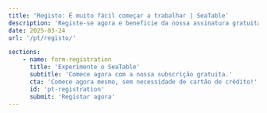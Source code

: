 ```yaml
---
title: 'Registo: É muito fácil começar a trabalhar | SeaTable'
description: 'Registe-se agora e beneficie da nossa assinatura gratuita. Quase nenhum esforço, utilização imediata, sem necessidade de cartão de crédito.'
date: 2025-03-24
url: '/pt/registo/'

sections:
    - name: form-registration
      title: 'Experimente o SeaTable'
      subtitle: 'Comece agora com a nossa subscrição gratuita.'
      cta: 'Comece agora mesmo, sem necessidade de cartão de crédito!'
      id: 'pt-registration'
      submit: 'Registar agora'
---
```

